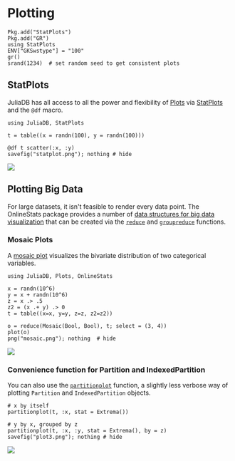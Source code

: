 # Plotting

```@setup plot
Pkg.add("StatPlots")
Pkg.add("GR")
using StatPlots
ENV["GKSwstype"] = "100"
gr()
srand(1234)  # set random seed to get consistent plots
```

## StatPlots

JuliaDB has all access to all the power and flexibility of [Plots](https://github.com/JuliaPlots/Plots.jl)
via [StatPlots](https://github.com/JuliaPlots/StatPlots.jl) and the `@df` macro.

```@example plot
using JuliaDB, StatPlots

t = table((x = randn(100), y = randn(100)))

@df t scatter(:x, :y)
savefig("statplot.png"); nothing # hide
```
![](statplot.png)


## Plotting Big Data

For large datasets, it isn't feasible to render every data point.  The OnlineStats package provides a number of [data structures for big data visualization](http://joshday.github.io/OnlineStats.jl/latest/visualizations.html) that can be created via the [`reduce`](@ref) and [`groupreduce`](@ref) functions.  

### Mosaic Plots

A [mosaic plot](https://en.wikipedia.org/wiki/Mosaic_plot) visualizes the bivariate distribution of two categorical variables.  

```@example plot
using JuliaDB, Plots, OnlineStats

x = randn(10^6)
y = x + randn(10^6)
z = x .> .5
z2 = (x .+ y) .> 0
t = table((x=x, y=y, z=z, z2=z2))

o = reduce(Mosaic(Bool, Bool), t; select = (3, 4))
plot(o)
png("mosaic.png"); nothing  # hide
```
![](mosaic.png)

### Convenience function for Partition and IndexedPartition

You can also use the [`partitionplot`](@ref) function, a slightly less verbose way of plotting `Partition` and `IndexedPartition` objects.

```@example plot
# x by itself
partitionplot(t, :x, stat = Extrema())
```


```@example plot
# y by x, grouped by z
partitionplot(t, :x, :y, stat = Extrema(), by = z)
savefig("plot3.png"); nothing # hide
```
![](plot3.png)